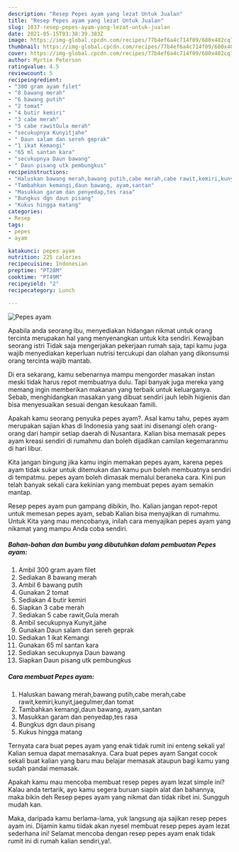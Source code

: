 ```yaml
---
description: "Resep Pepes ayam yang lezat Untuk Jualan"
title: "Resep Pepes ayam yang lezat Untuk Jualan"
slug: 1037-resep-pepes-ayam-yang-lezat-untuk-jualan
date: 2021-05-15T03:38:39.383Z
image: https://img-global.cpcdn.com/recipes/77b4ef6a4c714f09/680x482cq70/pepes-ayam-foto-resep-utama.jpg
thumbnail: https://img-global.cpcdn.com/recipes/77b4ef6a4c714f09/680x482cq70/pepes-ayam-foto-resep-utama.jpg
cover: https://img-global.cpcdn.com/recipes/77b4ef6a4c714f09/680x482cq70/pepes-ayam-foto-resep-utama.jpg
author: Myrtie Peterson
ratingvalue: 4.5
reviewcount: 5
recipeingredient:
- "300 gram ayam filet"
- "8 bawang merah"
- "6 bawang putih"
- "2 tomat"
- "4 butir kemiri"
- "3 cabe merah"
- "5 cabe rawitGula merah"
- "secukupnya Kunyitjahe"
- " Daun salam dan sereh geprak"
- "1 ikat Kemangi"
- "65 ml santan kara"
- "secukupnya Daun bawang"
- " Daun pisang utk pembungkus"
recipeinstructions:
- "Haluskan bawang merah,bawang putih,cabe merah,cabe rawit,kemiri,kunyit,jaegulmer,dan tomat"
- "Tambahkan kemangi,daun bawang, ayam,santan"
- "Masukkan garam dan penyedap,tes rasa"
- "Bungkus dgn daun pisang"
- "Kukus hingga matang"
categories:
- Resep
tags:
- pepes
- ayam

katakunci: pepes ayam 
nutrition: 225 calories
recipecuisine: Indonesian
preptime: "PT28M"
cooktime: "PT49M"
recipeyield: "2"
recipecategory: Lunch

---
```



![Pepes ayam](https://img-global.cpcdn.com/recipes/77b4ef6a4c714f09/680x482cq70/pepes-ayam-foto-resep-utama.jpg)

Apabila anda seorang ibu, menyediakan hidangan nikmat untuk orang tercinta merupakan hal yang menyenangkan untuk kita sendiri. Kewajiban seorang istri Tidak saja mengerjakan pekerjaan rumah saja, tapi kamu juga wajib menyediakan keperluan nutrisi tercukupi dan olahan yang dikonsumsi orang tercinta wajib mantab.

Di era  sekarang, kamu sebenarnya mampu mengorder masakan instan meski tidak harus repot membuatnya dulu. Tapi banyak juga mereka yang memang ingin memberikan makanan yang terbaik untuk keluarganya. Sebab, menghidangkan masakan yang dibuat sendiri jauh lebih higienis dan bisa menyesuaikan sesuai dengan kesukaan famili. 



Apakah kamu seorang penyuka pepes ayam?. Asal kamu tahu, pepes ayam merupakan sajian khas di Indonesia yang saat ini disenangi oleh orang-orang dari hampir setiap daerah di Nusantara. Kalian bisa memasak pepes ayam kreasi sendiri di rumahmu dan boleh dijadikan camilan kegemaranmu di hari libur.

Kita jangan bingung jika kamu ingin memakan pepes ayam, karena pepes ayam tidak sukar untuk ditemukan dan kamu pun boleh membuatnya sendiri di tempatmu. pepes ayam boleh dimasak memalui beraneka cara. Kini pun telah banyak sekali cara kekinian yang membuat pepes ayam semakin mantap.

Resep pepes ayam pun gampang dibikin, lho. Kalian jangan repot-repot untuk memesan pepes ayam, sebab Kalian bisa menyajikan di rumahmu. Untuk Kita yang mau mencobanya, inilah cara menyajikan pepes ayam yang nikamat yang mampu Anda coba sendiri.

<!--inarticleads1-->

##### Bahan-bahan dan bumbu yang dibutuhkan dalam pembuatan Pepes ayam:

1. Ambil 300 gram ayam filet
1. Sediakan 8 bawang merah
1. Ambil 6 bawang putih
1. Gunakan 2 tomat
1. Sediakan 4 butir kemiri
1. Siapkan 3 cabe merah
1. Sediakan 5 cabe rawit,Gula merah
1. Ambil secukupnya Kunyit,jahe
1. Gunakan  Daun salam dan sereh geprak
1. Sediakan 1 ikat Kemangi
1. Gunakan 65 ml santan kara
1. Sediakan secukupnya Daun bawang
1. Siapkan  Daun pisang utk pembungkus




<!--inarticleads2-->

##### Cara membuat Pepes ayam:

1. Haluskan bawang merah,bawang putih,cabe merah,cabe rawit,kemiri,kunyit,jaegulmer,dan tomat
1. Tambahkan kemangi,daun bawang, ayam,santan
1. Masukkan garam dan penyedap,tes rasa
1. Bungkus dgn daun pisang
1. Kukus hingga matang




Ternyata cara buat pepes ayam yang enak tidak rumit ini enteng sekali ya! Kalian semua dapat memasaknya. Cara buat pepes ayam Sangat cocok sekali buat kalian yang baru mau belajar memasak ataupun bagi kamu yang sudah pandai memasak.

Apakah kamu mau mencoba membuat resep pepes ayam lezat simple ini? Kalau anda tertarik, ayo kamu segera buruan siapin alat dan bahannya, maka bikin deh Resep pepes ayam yang nikmat dan tidak ribet ini. Sungguh mudah kan. 

Maka, daripada kamu berlama-lama, yuk langsung aja sajikan resep pepes ayam ini. Dijamin kamu tiidak akan nyesel membuat resep pepes ayam lezat sederhana ini! Selamat mencoba dengan resep pepes ayam enak tidak rumit ini di rumah kalian sendiri,ya!.

